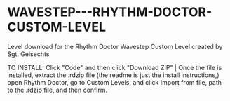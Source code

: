 # WAVESTEP---RHYTHM-DOCTOR-CUSTOM-LEVEL
Level download for the Rhythm Doctor Wavestep Custom Level created by Sgt. Geisechts



TO INSTALL:
Click "Code" and then click "Download ZIP" |
Once the file is installed, extract the .rdzip file (the readme is just the install instructions,) open Rhythm Doctor, go to Custom Levels, and click Import from file, path to the .rdzip file, and then confirm.
